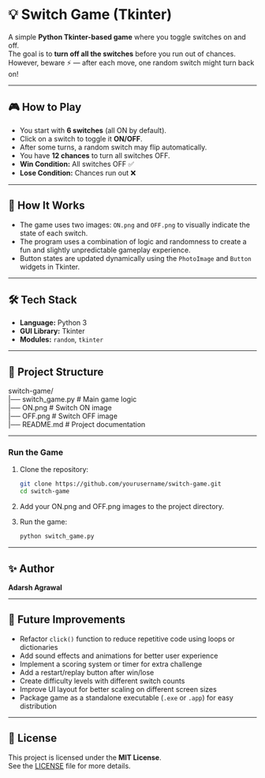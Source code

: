 # 💡 Switch Game (Tkinter)

A simple **Python Tkinter-based game** where you toggle switches on and off.  
The goal is to **turn off all the switches** before you run out of chances.  
However, beware ⚡ — after each move, one random switch might turn back on!

---

## 🎮 How to Play
- You start with **6 switches** (all ON by default).
- Click on a switch to toggle it **ON/OFF**.
- After some turns, a random switch may flip automatically.
- You have **12 chances** to turn all switches OFF.
- **Win Condition:** All switches OFF ✅  
- **Lose Condition:** Chances run out ❌

---

## 🧠 How It Works

- The game uses two images: `ON.png` and `OFF.png` to visually indicate the state of each switch.
- The program uses a combination of logic and randomness to create a fun and slightly unpredictable gameplay experience.
- Button states are updated dynamically using the `PhotoImage` and `Button` widgets in Tkinter.

---

## 🛠️ Tech Stack
- **Language:** Python 3  
- **GUI Library:** Tkinter  
- **Modules:** `random`, `tkinter`  

---

## 📂 Project Structure
switch-game/      
|── switch_game.py     # Main game logic   
|── ON.png             # Switch ON image   
|── OFF.png            # Switch OFF image   
|── README.md          # Project documentation   

---

### Run the Game

1. Clone the repository:

   ```bash
   git clone https://github.com/yourusername/switch-game.git
   cd switch-game
2. Add your ON.png and OFF.png images to the project directory.
3. Run the game:
   ```bash
   python switch_game.py

---

## ✨ Author

**Adarsh Agrawal** 

---

## 🚧 Future Improvements

- Refactor `click()` function to reduce repetitive code using loops or dictionaries
- Add sound effects and animations for better user experience
- Implement a scoring system or timer for extra challenge
- Add a restart/replay button after win/lose
- Create difficulty levels with different switch counts
- Improve UI layout for better scaling on different screen sizes
- Package game as a standalone executable (`.exe` or `.app`) for easy distribution

---

## 📄 License

This project is licensed under the **MIT License**.  
See the [LICENSE](LICENSE) file for more details.
